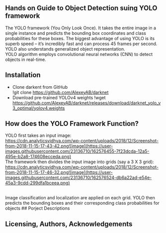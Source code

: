 ## Hands on Guide to Object Detection suing YOLO framework
The YOLO framework (You Only Look Once).
It takes the entire image in a single instance and predicts the bounding box coordinates and class probabilities for these boxes. The biggest advantage of using YOLO is its superb speed – it’s incredibly fast and can process 45 frames per second. YOLO also understands generalized object representation.
<br>
YOLO algorithm employs convolutional neural networks (CNN) to detect objects in real-time. 
## Installation
- Clone darkent from GitHub </br>
!git clone https://github.com/AlexeyAB/darknet
- Download pre-trained YOLOv4 weights
!wget https://github.com/AlexeyAB/darknet/releases/download/darknet_yolo_v3_optimal/yolov4.weights

## How does the YOLO Framework Function?
YOLO first takes an input image:<br>
https://cdn.analyticsvidhya.com/wp-content/uploads/2018/12/Screenshot-from-2018-11-15-17-43-42.png![image](https://user-images.githubusercontent.com/23136710/162576455-7f23dcda-12a5-495e-b2a8-174608ecceda.png)
<br>
The framework then divides the input image into grids (say a 3 X 3 grid):<br>
https://cdn.analyticsvidhya.com/wp-content/uploads/2018/12/Screenshot-from-2018-11-15-17-46-32.png![image](https://user-images.githubusercontent.com/23136710/162576524-db6a22ad-e54e-45a3-9cdd-299dfa1bceea.png)

<br>
Image classification and localization are applied on each grid. YOLO then predicts the bounding boxes and their corresponding class probabilities for objects
## Porject Descriptions 

## Licensing, Authors, Acknowledgements


